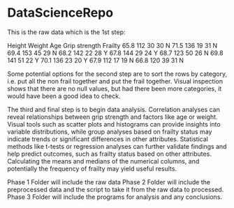 # DataScienceRepo

This is the raw data which is the 1st step:

Height Weight Age Grip strength Frailty
65.8    112    30       30         N
71.5    136    19       31         N
69.4    153    45       29         N
68.2    142    22       28         Y
67.8    144    29       24         Y
68.7    123    50       26         N
69.8    141    51       22         Y
70.1    136    23       20         Y
67.9    112    17       19         N
66.8    120    39       31         N

Some potential options for the second step are to sort the rows by category, i.e. put all the non frail together and put the frail together.
Visual inspection shows that there are no null values, but had there been more categories, it would have been a good idea to check.

The third and final step is to begin data analysis. Correlation analyses can reveal relationships between grip strength and factors like age or weight. 
Visual tools such as scatter plots and histograms can provide insights into variable distributions, while group analyses based on frailty status may indicate trends or 
significant differences in other attributes. Statistical methods like t-tests or regression analyses can further validate findings and help predict outcomes, 
such as frailty status based on other attributes. Calculating the means and medians of the numerical columns, and potentially the frequency of frailty may yield useful results.

Phase 1 Folder will include the raw data
Phase 2 Folder will include the preprocessed data and the script to take it from the raw data to processed.
Phase 3 Folder will include the programs for analysis and any conclusions.
